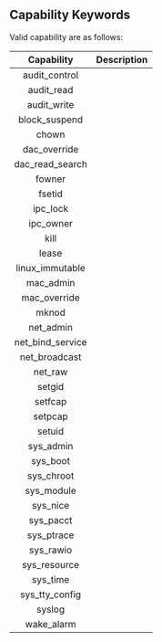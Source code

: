 ## Capability Keywords

Valid capability are as follows:

|    Capability    | Description |
| :--------------: | ----------- |
|  audit_control   |             |
|    audit_read    |             |
|   audit_write    |             |
|  block_suspend   |             |
|      chown       |             |
|   dac_override   |             |
| dac_read_search  |             |
|      fowner      |             |
|      fsetid      |             |
|     ipc_lock     |             |
|    ipc_owner     |             |
|       kill       |             |
|      lease       |             |
| linux_immutable  |             |
|    mac_admin     |             |
|   mac_override   |             |
|      mknod       |             |
|    net_admin     |             |
| net_bind_service |             |
|  net_broadcast   |             |
|     net_raw      |             |
|      setgid      |             |
|     setfcap      |             |
|     setpcap      |             |
|      setuid      |             |
|    sys_admin     |             |
|     sys_boot     |             |
|    sys_chroot    |             |
|    sys_module    |             |
|     sys_nice     |             |
|    sys_pacct     |             |
|    sys_ptrace    |             |
|    sys_rawio     |             |
|   sys_resource   |             |
|     sys_time     |             |
|  sys_tty_config  |             |
|      syslog      |             |
|    wake_alarm    |             |